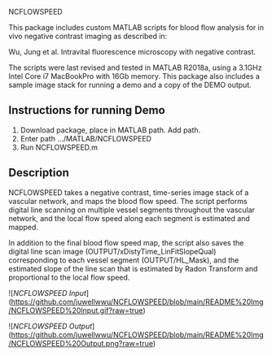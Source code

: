  NCFLOWSPEED

This package includes custom MATLAB scripts for blood flow analysis for in vivo negative contrast imaging as described in:

Wu, Jung et al. Intravital fluorescence microscopy with negative contrast. 

The scripts were last revised and tested in MATLAB R2018a, using a 3.1GHz Intel Core i7 MacBookPro with 16Gb memory. This package also includes a sample image stack for running a demo and a copy of the DEMO output.

## Instructions for running Demo

1. Download package, place in MATLAB path. Add path.
2. Enter path .../MATLAB/NCFLOWSPEED
3. Run NCFLOWSPEED.m

## Description

NCFLOWSPEED takes a negative contrast, time-series image stack of a vascular network, and maps the blood flow speed. The script performs digital line scanning on multiple vessel segments throughout the vascular network, and the local flow speed along each segment is estimated and mapped. 

In addition to the final blood flow speed map, the script also saves the digital line scan image (OUTPUT/xDistyTime_LinFitSlopeQual) corresponding to each vessel segment (OUTPUT/HL_Mask), and the estimated slope of the line scan that is estimated by Radon Transform and proportional to the local flow speed.

![*NCFLOWSPEED Input*] (https://github.com/juwellwwu/NCFLOWSPEED/blob/main/README%20Img/NCFLOWSPEED%20Input.gif?raw=true)

![*NCFLOWSPEED Output*] (https://github.com/juwellwwu/NCFLOWSPEED/blob/main/README%20Img/NCFLOWSPEED%20Output.png?raw=true)